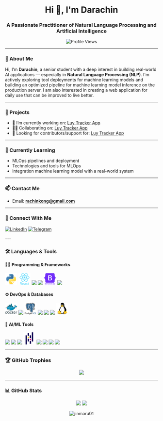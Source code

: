 <h1 align="center">Hi 👋, I'm Darachin</h1>
<h3 align="center">A Passionate Practitioner of Natural Language Processing and Artificial Intelligence</h3>

<p align="center">
  <img src="https://komarev.com/ghpvc/?username=jinmaru01&label=Profile%20views&color=0e75b6&style=flat" alt="Profile Views" />
</p>

---

### 🧠 About Me

Hi, I’m **Darachin**, a senior student with a deep interest in building real-world AI applications — especially in **Natural Language Processing (NLP)**. I'm actively exploring tool deployments for machine learning models and building an optimized pipeline for machine learning model inference on the production server. I am also interested in creating a web application for daily use that can be improved to live better.

---

### 🚀 Projects

- 🔭 I’m currently working on: [Luy Tracker App](https://github.com/JinMaru01/luy_tracker)
- 👨‍💻 Collaborating on: [Luy Tracker App](https://github.com/JinMaru01/luy_tracker)
- 🤝 Looking for contributors/support for: [Luy Tracker App](https://github.com/JinMaru01/luy_tracker)

---

### 🌱 Currently Learning

- MLOps pipelines and deployment
- Technologies and tools for MLOps
- Integration machine learning model with a real-world system

---

### 📫 Contact Me

- Email: **rachinkong@gmail.com**

---

### 🔗 Connect With Me

<p align="left">
  <a href="https://linkedin.com/in/jinmaruhhh" target="_blank"><img align="center" src="https://raw.githubusercontent.com/rahuldkjain/github-profile-readme-generator/master/src/images/icons/Social/linked-in-alt.svg" alt="LinkedIn" height="30" width="40" /></a>
  <a href="https://t.me/Jin_Ohara" target="_blank"><img align="center" src="https://cdn.jsdelivr.net/npm/simple-icons@v9/icons/telegram.svg" alt="Telegram" height="30" width="40" /></a>
</p>
---

### 🛠️ Languages & Tools

#### 👨‍💻 Programming & Frameworks

<p>
  <a href="https://www.python.org/" target="_blank"><img src="https://raw.githubusercontent.com/devicons/devicon/master/icons/python/python-original.svg" width="40" /></a>
  <a href="https://reactjs.org/" target="_blank"><img src="https://raw.githubusercontent.com/devicons/devicon/master/icons/react/react-original-wordmark.svg" width="40" /></a>
  <a href="https://www.djangoproject.com/" target="_blank"><img src="https://cdn.worldvectorlogo.com/logos/django.svg" width="40" /></a>
  <a href="https://flask.palletsprojects.com/" target="_blank"><img src="https://www.vectorlogo.zone/logos/pocoo_flask/pocoo_flask-icon.svg" width="40" /></a>
  <a href="https://getbootstrap.com/" target="_blank"><img src="https://raw.githubusercontent.com/devicons/devicon/master/icons/bootstrap/bootstrap-plain-wordmark.svg" width="40" /></a>
  <a href="https://tailwindcss.com/" target="_blank"><img src="https://www.vectorlogo.zone/logos/tailwindcss/tailwindcss-icon.svg" width="40" /></a>
</p>


#### ⚙️ DevOps & Databases

<p>
  <a href="https://www.docker.com/" target="_blank"><img src="https://raw.githubusercontent.com/devicons/devicon/master/icons/docker/docker-original-wordmark.svg" width="40" /></a>
  <a href="https://kubernetes.io/" target="_blank"><img src="https://www.vectorlogo.zone/logos/kubernetes/kubernetes-icon.svg" width="40" /></a>
  <a href="https://www.postgresql.org/" target="_blank"><img src="https://raw.githubusercontent.com/devicons/devicon/master/icons/postgresql/postgresql-original-wordmark.svg" width="40" /></a>
  <a href="https://redis.io/" target="_blank"><img src="https://www.vectorlogo.zone/logos/redis/redis-icon.svg" width="40" /></a>
  <a href="https://git-scm.com/" target="_blank"><img src="https://www.vectorlogo.zone/logos/git-scm/git-scm-icon.svg" width="40" /></a>
  <a href="https://www.postman.com/" target="_blank"><img src="https://www.vectorlogo.zone/logos/getpostman/getpostman-icon.svg" width="40" /></a>
  <a href="https://www.linux.org/" target="_blank"><img src="https://raw.githubusercontent.com/devicons/devicon/master/icons/linux/linux-original.svg" width="40" /></a>
</p>


#### 🧪 AI/ML Tools

<p>
  <a href="https://www.tensorflow.org/" target="_blank"><img src="https://www.vectorlogo.zone/logos/tensorflow/tensorflow-icon.svg" width="40" /></a>
  <a href="https://pytorch.org/" target="_blank"><img src="https://www.vectorlogo.zone/logos/pytorch/pytorch-icon.svg" width="40" /></a>
  <a href="https://scikit-learn.org/" target="_blank"><img src="https://upload.wikimedia.org/wikipedia/commons/0/05/Scikit_learn_logo_small.svg" width="40" /></a>
  <a href="https://pandas.pydata.org/" target="_blank"><img src="https://raw.githubusercontent.com/devicons/devicon/2ae2a900d2f041da66e950e4d48052658d850630/icons/pandas/pandas-original.svg" width="40" /></a>
  <a href="https://seaborn.pydata.org/" target="_blank"><img src="https://seaborn.pydata.org/_images/logo-mark-lightbg.svg" width="40" /></a>
  <a href="https://opencv.org/" target="_blank"><img src="https://www.vectorlogo.zone/logos/opencv/opencv-icon.svg" width="40" /></a>
  <a href="https://www.selenium.dev/" target="_blank"><img src="https://raw.githubusercontent.com/detain/svg-logos/780f25886640cef088af994181646db2f6b1a3f8/svg/selenium-logo.svg" width="40" /></a>
  <a href="https://mlflow.org/" target="_blank"><img src="https://images.chainguard.dev/logos/mlflow.svg" width="40" /></a>
</p>


---

### 🏆 GitHub Trophies

<p align="center">
  <a href="https://github.com/ryo-ma/github-profile-trophy">
    <img src="https://github-profile-trophy.vercel.app/?username=jinmaru01&theme=flat&margin-w=10&rank=SSS,SS,S,AAA,AA,A,B,C" />
  </a>
</p>

---

### 📊 GitHub Stats

<p align="center">
  <img height="180em" src="https://github-readme-stats.vercel.app/api?username=jinmaru01&show_icons=true&locale=en" />
  <img height="180em" src="https://github-readme-stats.vercel.app/api/top-langs?username=jinmaru01&layout=compact&langs_count=6" />
</p>

<p align="center">
  <img align="center" src="https://github-readme-streak-stats.herokuapp.com/?user=jinmaru01" alt="jinmaru01" />
</p>

